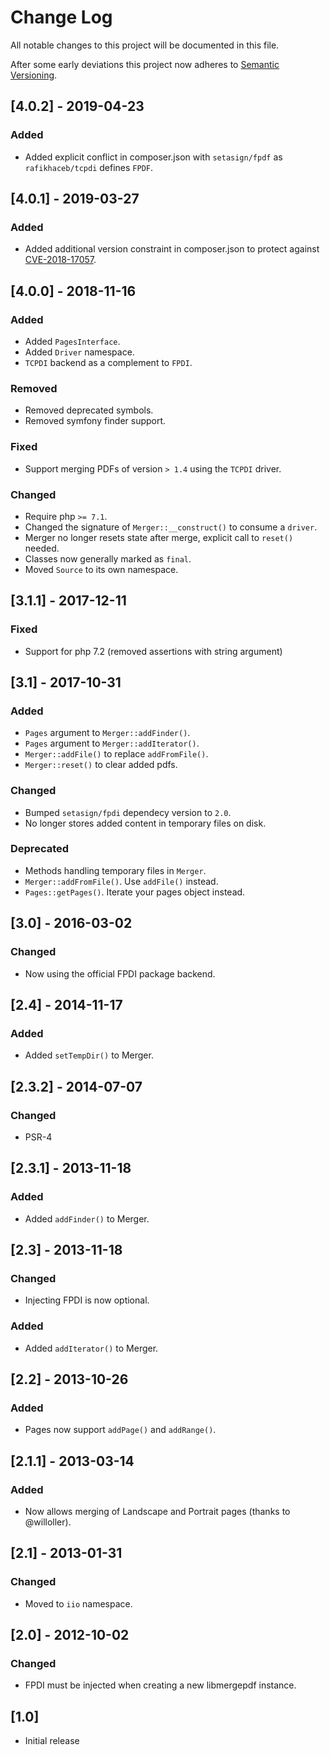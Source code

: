 # Change Log
All notable changes to this project will be documented in this file.

After some early deviations this project now adheres to [Semantic Versioning](http://semver.org/).

## [4.0.2] - 2019-04-23

### Added
- Added explicit conflict in composer.json with `setasign/fpdf` as `rafikhaceb/tcpdi`
  defines `FPDF`.

## [4.0.1] - 2019-03-27

### Added
- Added additional version constraint in composer.json to protect against
  [CVE-2018-17057](https://polict.net/blog/CVE-2018-17057).

## [4.0.0] - 2018-11-16

### Added
- Added `PagesInterface`.
- Added `Driver` namespace.
- `TCPDI` backend as a complement to `FPDI`.

### Removed
- Removed deprecated symbols.
- Removed symfony finder support.

### Fixed
- Support merging PDFs of version `> 1.4` using the `TCPDI` driver.

### Changed
- Require php `>= 7.1`.
- Changed the signature of `Merger::__construct()` to consume a `driver`.
- Merger no longer resets state after merge, explicit call to `reset()` needed.
- Classes now generally marked as `final`.
- Moved `Source` to its own namespace.

## [3.1.1] - 2017-12-11

### Fixed
- Support for php 7.2 (removed assertions with string argument)

## [3.1] - 2017-10-31

### Added
- `Pages` argument to `Merger::addFinder()`.
- `Pages` argument to `Merger::addIterator()`.
- `Merger::addFile()` to replace `addFromFile()`.
- `Merger::reset()` to clear added pdfs.

### Changed
- Bumped `setasign/fpdi` dependecy version to `2.0`.
- No longer stores added content in temporary files on disk.

### Deprecated
- Methods handling temporary files in `Merger`.
- `Merger::addFromFile()`. Use `addFile()` instead.
- `Pages::getPages()`. Iterate your pages object instead.

## [3.0] - 2016-03-02

### Changed
- Now using the official FPDI package backend.

## [2.4] - 2014-11-17

### Added
- Added `setTempDir()` to Merger.

## [2.3.2] - 2014-07-07

### Changed
- PSR-4

## [2.3.1] - 2013-11-18

### Added
- Added `addFinder()` to Merger.

## [2.3] - 2013-11-18

### Changed
- Injecting FPDI is now optional.

### Added
- Added `addIterator()` to Merger.

## [2.2] - 2013-10-26

### Added
- Pages now support `addPage()` and `addRange()`.

## [2.1.1] - 2013-03-14

### Added
- Now allows merging of Landscape and Portrait pages (thanks to @willoller).

## [2.1] - 2013-01-31

### Changed
- Moved to `iio` namespace.

## [2.0] - 2012-10-02

### Changed
- FPDI must be injected when creating a new libmergepdf instance.

## [1.0]
- Initial release
